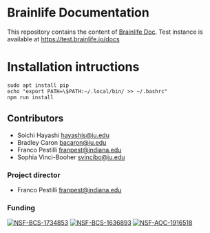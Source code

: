 
# Brainlife Documentation

This repository contains the content of [Brainlife Doc](https://brainlife.io/docs). Test instance is available at https://test.brainlife.io/docs

# Installation intructions

```
sudo apt install pip
echo "export PATH=\$PATH:~/.local/bin/ >> ~/.bashrc"
npm run install
```

## Contributors
- Soichi Hayashi <hayashis@iu.edu>
- Bradley Caron <bacaron@iu.edu>
- Franco Pestilli <franpest@indiana.edu>
- Sophia Vinci-Booher <svincibo@iu.edu>

### Project director
- Franco Pestilli <franpest@indiana.edu>

### Funding 
[![NSF-BCS-1734853](https://img.shields.io/badge/NSF_BCS-1734853-blue.svg)](https://nsf.gov/awardsearch/showAward?AWD_ID=1734853)
[![NSF-BCS-1636893](https://img.shields.io/badge/NSF_BCS-1636893-blue.svg)](https://nsf.gov/awardsearch/showAward?AWD_ID=1636893)
[![NSF-AOC-1916518](https://img.shields.io/badge/NSF_AOC-1916518-blue.svg)](https://nsf.gov/awardsearch/showAward?AWD_ID=1916518)
